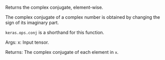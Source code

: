 Returns the complex conjugate, element-wise.

The complex conjugate of a complex number is obtained by changing the sign
of its imaginary part.

`keras.ops.conj` is a shorthand for this function.

Args:
    x: Input tensor.

Returns:
    The complex conjugate of each element in `x`.
